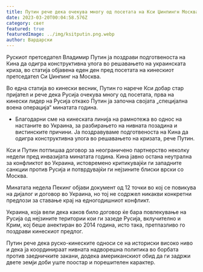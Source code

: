 ```yaml
---
title: Путин рече дека очекува многу од посетата на Кси Џинпингн Москва
date: 2023-03-20T00:04:58.576Z
category: свет
featured: true
featuredImage: ../img/ksitputin.png.webp
author: Вардарски
---
```


Рускиот претседател Владимир Путин ја поздрави подготвеноста на Кина да одигра конструктивна улога во решавањето на украинската криза, во статија објавена еден ден пред посетата на кинескиот претседател Си Џинпинг на Москва.

Во една статија во кинески весник, Путин го нарече Кси добар стар пријател и рече дека Русија очекува многу од посетата, прва на кинески лидер на Русија откако Путин ја започна својата „специјална воена операција“ минатата година.

- Благодарни сме на кинеската линија на рамнотежа во однос на настаните во Украина, за разбирањето на нивната позадина и вистинските причини. Ја поздравуваме подготвеноста на Кина да одигра конструктивна улога во решавањето на кризата, рече Путин.

Кси и Путин потпишаа договор за неограничено партнерство неколку недели пред инвазијата минатата година. Кина јавно остана неутрална за конфликтот во Украина, истовремено критикувајќи ги западните санкции против Русија и потврдувајќи ги нејзините блиски врски со Москва.

Минатата недела Пекинг објави документ од 12 точки во кој се повикува на дијалог и договор во Украина, но тој не содржел никакви конкретни предлози за ставање крај на едногодишниот конфликт.

Украина, која вели дека каков било договор ќе бара повлекување на Русија од нејзините територии кои ги зазеде Русија, вклучително и Крим, кој беше анектиран во 2014 година, исто така, претпазливо го поздрави кинескиот предлог.

Путин рече дека руско-кинеските односи се на историски високо ниво и дека ја координираат нивната надворешна политика во борбата против заедничките закани, додека американскиот обид да ги задржи двете земји доби уште поостар и порешителен карактер.
